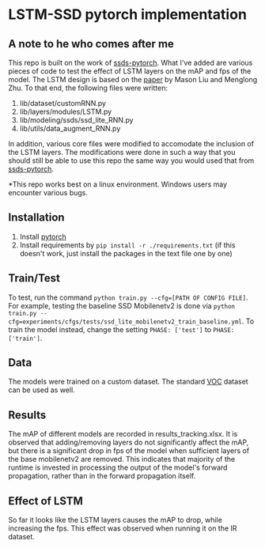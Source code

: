 # LSTM-SSD pytorch implementation  

## A note to he who comes after me  
This repo is built on the work of [ssds-pytorch](https://github.com/ShuangXieIrene/ssds.pytorch). What I've added are various pieces of code to test the effect of LSTM layers on the mAP and fps of the model. The LSTM design is based on the [paper](https://arxiv.org/abs/1711.06368) by Mason Liu and Menglong Zhu. To that end, the following files were written:  
1. lib/dataset/customRNN.py  
2. lib/layers/modules/LSTM.py  
3. lib/modeling/ssds/ssd_lite_RNN.py  
4. lib/utils/data_augment_RNN.py  

In addition, various core files were modified to accomodate the inclusion of the LSTM layers. The modifications were done in such a way that you should still be able to use this repo the same way you would used that from [ssds-pytorch](https://github.com/ShuangXieIrene/ssds.pytorch).  
  
*This repo works best on a linux environment. Windows users may encounter various bugs.  

## Installation
1. Install [pytorch](http://pytorch.org/)
2. Install requirements by `pip install -r ./requirements.txt` (if this doesn't work, just install the packages in the text file one by one)

## Train/Test
To test, run the command `python train.py --cfg=[PATH OF CONFIG FILE]`. For example, testing the baseline SSD Mobilenetv2 is done via `python train.py --cfg=experiments/cfgs/tests/ssd_lite_mobilenetv2_train_baseline.yml`. To train the model instead, change the setting `PHASE: ['test']` to `PHASE: ['train']`.

## Data
The models were trained on a custom dataset. The standard [VOC](http://host.robots.ox.ac.uk/pascal/VOC/) dataset can be used as well.

## Results
The mAP of different models are recorded in results_tracking.xlsx. It is observed that adding/removing layers do not significantly affect the mAP, but there is a significant drop in fps of the model when sufficient layers of the base mobilenetv2 are removed. This indicates that majority of the runtime is invested in processing the output of the model's forward  propagation, rather than in the forward propagation itself.

## Effect of LSTM
So far it looks like the LSTM layers causes the mAP to drop, while increasing the fps. This effect was observed when running it on the IR dataset.